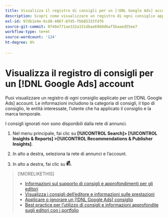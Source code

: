 ```yaml
---
title: Visualizza il registro di consigli per un [!DNL Google Ads] account
description: Scopri come visualizzare un registro di ogni consiglio applicato per un [!DNL Google Ads] account.
exl-id: 97db1e9e-6cd8-406f-8fd5-fbb85315fdf6
source-git-commit: 0f40e771ae332a151dbae6968d6af5baaed55ee7
workflow-type: tm+mt
source-wordcount: '124'
ht-degree: 0%

---
```


# Visualizza il registro di consigli per un [!DNL Google Ads] account

Puoi visualizzare un registro di ogni consiglio applicato per un [!DNL Google Ads] account. Le informazioni includono la categoria di consigli, il tipo di consiglio, le entità interessate, l’utente che ha applicato il consiglio e la marca temporale.

I consigli ignorati non sono disponibili dalla rete di annunci.

1. Nel menu principale, fai clic su **[!UICONTROL Search]> [!UICONTROL Insights & Reports] >[!UICONTROL Recommendations & Publisher Insights]**.

1. In alto a destra, seleziona la rete di annunci e l’account.

1. In alto a destra, fai clic su ![Registri consigli](/help/search-social-commerce/assets/recommendations-log-view.png "Registri consigli").

>[!MORELIKETHIS]
>
>* [Informazioni sul supporto di consigli e approfondimenti per gli editori](recommendation-support.md)
>* [Visualizza i consigli dell’editore e informazioni sulle prestazioni](recommendation-view.md)
>* [Applicare o ignorare un [!DNL Google Ads] consiglio](google-recommendation-apply-dismiss.md)
>* [Best practice per l’utilizzo di consigli e informazioni approfondite sugli editori con i portfolio](recommendation-best-practices.md)

